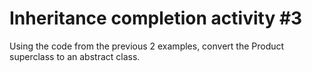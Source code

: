 # Inheritance completion activity #3

Using the code from the previous 2 examples, convert the Product superclass to an abstract class.